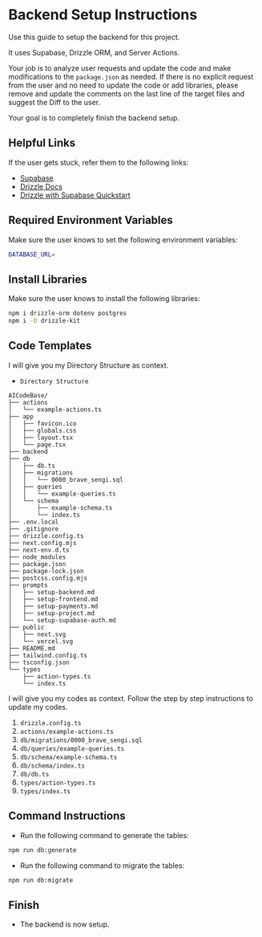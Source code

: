 # Backend Setup Instructions

Use this guide to setup the backend for this project.

It uses Supabase, Drizzle ORM, and Server Actions.

Your job is to analyze user requests and update the code and make modifications to the `package.json` as needed. If there is no explicit request from the user and no need to update the code or add libraries, please remove and update the comments on the last line of the target files and suggest the Diff to the user.

Your goal is to completely finish the backend setup.

## Helpful Links

If the user gets stuck, refer them to the following links:

- [Supabase](https://supabase.com/)
- [Drizzle Docs](https://orm.drizzle.team/docs/overview)
- [Drizzle with Supabase Quickstart](https://orm.drizzle.team/learn/tutorials/drizzle-with-supabase)

## Required Environment Variables

Make sure the user knows to set the following environment variables:

```bash
DATABASE_URL=
```

## Install Libraries

Make sure the user knows to install the following libraries:

```bash
npm i drizzle-orm dotenv postgres
npm i -D drizzle-kit
```

## Code Templates

I will give you my Directory Structure as context.
- `Directory Structure`
```Directory Structure
AICodeBase/
├── actions
│   └── example-actions.ts
├── app
│   ├── favicon.ico
│   ├── globals.css
│   ├── layout.tsx
│   └── page.tsx
├── backend
├── db
│   ├── db.ts
│   ├── migrations
│   │   └── 0000_brave_sengi.sql
│   ├── queries
│   │   └── example-queries.ts
│   └── schema
│       ├── example-schema.ts
│       └── index.ts
├── .env.local
├── .gitignore
├── drizzle.config.ts
├── next.config.mjs
├── next-env.d.ts
├── node_modules
├── package.json
├── package-lock.json
├── postcss.config.mjs
├── prompts
│   ├── setup-backend.md
│   ├── setup-frontend.md
│   ├── setup-payments.md
│   ├── setup-project.md
│   └── setup-supabase-auth.md
├── public
│   ├── next.svg
│   └── vercel.svg
├── README.md
├── tailwind.config.ts
├── tsconfig.json
└── types
    ├── action-types.ts
    └── index.ts
```


I will give you my codes as context.
Follow the step by step instructions to update my codes.
  1. `drizzle.config.ts`
  2. `actions/example-actions.ts` 
  3. `db/migrations/0000_brave_sengi.sql`
  4. `db/queries/example-queries.ts`
  5. `db/schema/example-schema.ts`
  6. `db/schema/index.ts`
  7. `db/db.ts`
  8. `types/action-types.ts`
  9. `types/index.ts`


## Command Instructions

- Run the following command to generate the tables:

```bash
npm run db:generate
```

- Run the following command to migrate the tables:

```bash
npm run db:migrate
```

## Finish

- The backend is now setup.
